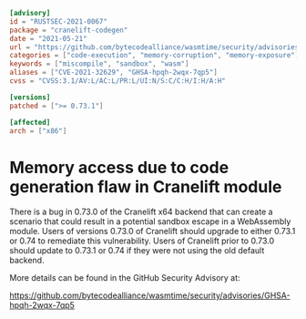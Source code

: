 ```toml
[advisory]
id = "RUSTSEC-2021-0067"
package = "cranelift-codegen"
date = "2021-05-21"
url = "https://github.com/bytecodealliance/wasmtime/security/advisories/GHSA-hpqh-2wqx-7qp5"
categories = ["code-execution", "memory-corruption", "memory-exposure"]
keywords = ["miscompile", "sandbox", "wasm"]
aliases = ["CVE-2021-32629", "GHSA-hpqh-2wqx-7qp5"]
cvss = "CVSS:3.1/AV:L/AC:L/PR:L/UI:N/S:C/C:H/I:H/A:H"

[versions]
patched = [">= 0.73.1"]

[affected]
arch = ["x86"]
```

# Memory access due to code generation flaw in Cranelift module

There is a bug in 0.73.0 of the Cranelift x64 backend that can create a
scenario that could result in a potential sandbox escape in a WebAssembly
module. Users of versions 0.73.0 of Cranelift should upgrade to either 0.73.1
or 0.74 to remediate this vulnerability. Users of Cranelift prior to 0.73.0
should update to 0.73.1 or 0.74 if they were not using the old default backend.

More details can be found in the GitHub Security Advisory at:

<https://github.com/bytecodealliance/wasmtime/security/advisories/GHSA-hpqh-2wqx-7qp5>
